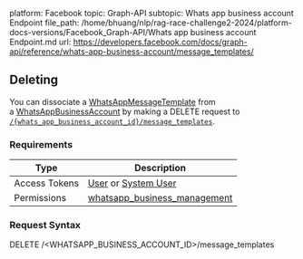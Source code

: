 platform: Facebook
topic: Graph-API
subtopic: Whats app business account Endpoint
file_path: /home/bhuang/nlp/rag-race-challenge2-2024/platform-docs-versions/Facebook_Graph-API/Whats app business account Endpoint.md
url: https://developers.facebook.com/docs/graph-api/reference/whats-app-business-account/message_templates/

## Deleting

You can dissociate a [WhatsAppMessageTemplate](https://developers.facebook.com/docs/graph-api/reference/whats-app-business-hsm/) from a [WhatsAppBusinessAccount](https://developers.facebook.com/docs/graph-api/reference/whats-app-business-account/) by making a DELETE request to [`/{whats_app_business_account_id}/message_templates`](https://developers.facebook.com/docs/graph-api/reference/whats-app-business-account/message_templates/).

### Requirements

| Type | Description |
| --- | --- |
| Access Tokens | [User](https://developers.facebook.com/docs/whatsapp/business-management-api/get-started#user-access-tokens) or [System User](https://developers.facebook.com/docs/whatsapp/business-management-api/get-started#system-user-access-tokens) |
| Permissions | [whatsapp\_business\_management](https://developers.facebook.com/docs/permissions/reference/whatsapp_business_management) |

### Request Syntax

DELETE /<WHATSAPP\_BUSINESS\_ACCOUNT\_ID>/message\_templates